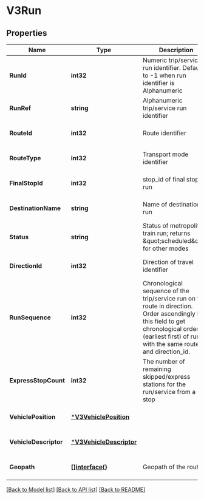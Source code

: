 # V3Run

## Properties
Name | Type | Description | Notes
------------ | ------------- | ------------- | -------------
**RunId** | **int32** | Numeric trip/service run identifier. Defaults to -1 when run identifier is Alphanumeric | [optional] [default to null]
**RunRef** | **string** | Alphanumeric trip/service run identifier | [optional] [default to null]
**RouteId** | **int32** | Route identifier | [optional] [default to null]
**RouteType** | **int32** | Transport mode identifier | [optional] [default to null]
**FinalStopId** | **int32** | stop_id of final stop of run | [optional] [default to null]
**DestinationName** | **string** | Name of destination of run | [optional] [default to null]
**Status** | **string** | Status of metropolitan train run; returns \&quot;scheduled\&quot; for other modes | [optional] [default to null]
**DirectionId** | **int32** | Direction of travel identifier | [optional] [default to null]
**RunSequence** | **int32** | Chronological sequence of the trip/service run on the route in direction. Order ascendingly by this field to get chronological order (earliest first) of runs with the same route_id and direction_id. | [optional] [default to null]
**ExpressStopCount** | **int32** | The number of remaining skipped/express stations for the run/service from a stop | [optional] [default to null]
**VehiclePosition** | [***V3VehiclePosition**](V3.VehiclePosition.md) |  | [optional] [default to null]
**VehicleDescriptor** | [***V3VehicleDescriptor**](V3.VehicleDescriptor.md) |  | [optional] [default to null]
**Geopath** | [**[]interface{}**](interface{}.md) | Geopath of the route | [optional] [default to null]

[[Back to Model list]](../README.md#documentation-for-models) [[Back to API list]](../README.md#documentation-for-api-endpoints) [[Back to README]](../README.md)

